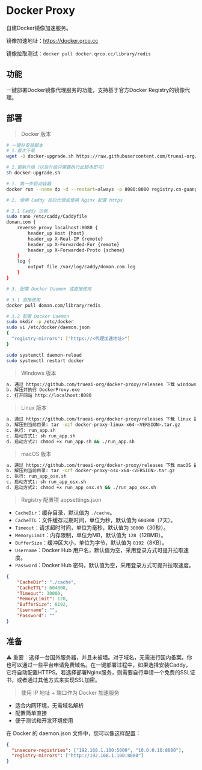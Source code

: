 # Docker Proxy

自建Docker镜像加速服务。

镜像加速地址：<https://docker.qrco.cc>

镜像拉取测试：`docker pull docker.qrco.cc/library/redis`

## 功能

一键部署Docker镜像代理服务的功能，支持基于官方Docker Registry的镜像代理。

## 部署

> Docker 版本

```bash
# 一键升安装脚本
# 1.首次下载
wget -O docker-upgrade.sh https://raw.githubusercontent.com/trueai-org/docker-proxy/main/scripts/docker-upgrade.sh && bash docker-upgrade.sh

# 2.更新升级（以后升级只需要执行此脚本即可）
sh docker-upgrade.sh
```

```bash
# 1. 第一步启动容器
docker run --name dp -d --restart=always -p 8080:8080 registry.cn-guangzhou.aliyuncs.com/trueai-org/docker-proxy

# 2. 使用 Caddy 反向代理或使用 Nginx 配置 https

# 2.1 Caddy 示例
sudo nano /etc/caddy/Caddyfile
doman.com {
    reverse_proxy localhost:8080 {
        header_up Host {host}
        header_up X-Real-IP {remote}
        header_up X-Forwarded-For {remote}
        header_up X-Forwarded-Proto {scheme}
    }
    log {
        output file /var/log/caddy/doman.com.log
    }
}

# 3. 配置 Docker Daemon 或直接使用

# 3.1 直接使用
docker pull doman.com/library/redis

# 3.2 配置 Docker Daemon
sudo mkdir -p /etc/docker
sudo vi /etc/docker/daemon.json
{
  "registry-mirrors": ["https://<代理加速地址>"]
}

sudo systemctl daemon-reload
sudo systemctl restart docker
```

> Windows 版本

```bash
a. 通过 https://github.com/trueai-org/docker-proxy/releases 下载 windows 最新免安装版，例如：midjourney-proxy-win-x64.zip
b. 解压并执行 DockerProxy.exe
c. 打开网站 http://localhost:8080
```

> Linux 版本

```bash
a. 通过 https://github.com/trueai-org/docker-proxy/releases 下载 linux 最新免安装版，例如：midjourney-proxy-linux-x64.zip
b. 解压到当前目录: tar -xzf docker-proxy-linux-x64-<VERSION>.tar.gz
c. 执行: run_app.sh
c. 启动方式1: sh run_app.sh
d. 启动方式2: chmod +x run_app.sh && ./run_app.sh
```

> macOS 版本

```bash
a. 通过 https://github.com/trueai-org/docker-proxy/releases 下载 macOS 最新免安装版，例如：midjourney-proxy-osx-x64.zip
b. 解压到当前目录: tar -xzf docker-proxy-osx-x64-<VERSION>.tar.gz
c. 执行: run_app_osx.sh
c. 启动方式1: sh run_app_osx.sh
d. 启动方式2: chmod +x run_app_osx.sh && ./run_app_osx.sh
```

> Registry 配置项 appsettings.json

- `CacheDir`：缓存目录，默认值为 `./cache`。
- `CacheTTL`：文件缓存过期时间，单位为秒，默认值为 `604800`（7天）。
- `Timeout`：请求超时时间，单位为毫秒，默认值为 `30000`（30秒）。
- `MemoryLimit`：内存限制，单位为MB，默认值为 `128`（128MB）。
- `BufferSize`：缓冲区大小，单位为字节，默认值为 `8192`（8KB）。
- `Username`：Docker Hub 用户名，默认值为空，采用登录方式可提升拉取速度。
- `Password`：Docker Hub 密码，默认值为空，采用登录方式可提升拉取速度。

```json
{
    "CacheDir": "./cache",
    "CacheTTL": 604800,
    "Timeout": 30000,
    "MemoryLimit": 128,
    "BufferSize": 8192,
    "Username": "",
    "Password": ""
}
```

## 准备

⚠️ 重要：选择一台国外服务器，并且未被墙。对于域名，无需进行国内备案。你也可以通过一些平台申请免费域名。在一键部署过程中，如果选择安装Caddy，它将自动配置HTTPS。若选择部署Nginx服务，则需要自行申请一个免费的SSL证书，或者通过其他方式来实现SSL加密。


> 使用 IP 地址 + 端口作为 Docker 加速服务

- 适合内网环境，无需域名解析
- 配置简单直接
- 便于测试和开发环境使用

在 Docker 的 daemon.json 文件中，您可以像这样配置：

```json
{
  "insecure-registries": ["192.168.1.100:5000", "10.0.0.10:8080"],
  "registry-mirrors": ["http://192.168.1.100:8080"]
}
```